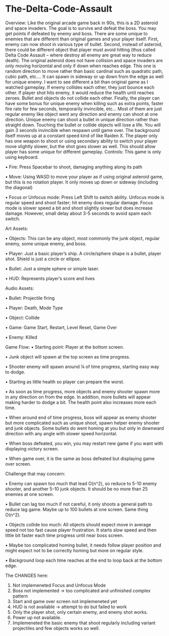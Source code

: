 # The-Delta-Code-Assault
Overview:
Like the original arcade game back in 90s, this is a 2D asteroid and space invaders. The goal is to survive and defeat the boss. You may get points if defeated by enemy and boss. There are some unique to enemies that are different than original games and your player itself. First, enemy can now shoot in various type of bullet. Second, instead of asteroid, there could be different object that player must avoid hitting (thus called Delta Code Assault – where destroy all enemy are great way to reduce death). The original asteroid does not have collision and space invaders are only moving horizontal and only if down when reaches edge. This one is random direction to move rather than basic cardinal such as quadratic path, cubic path, etc…. It can spawn in sideway or up down from the edge as well for unique enemy. I want to see different a bit than original game as I watched gameplay. If enemy collides each other, they just bounce each other. If player shot hits enemy, it would reduce the health until reaches zeroes. Bullet and objects do not collide each other. Finally, the player can have some bonus for unique enemy when killing such as extra points, faster fire rate for few seconds, temporarily invincible, etc… Most of them are just regular enemy like object went any direction and enemy can shoot at one direction. Unique enemy can shoot a bullet in unique direction rather than straight down. Touching the bullet or collide objects will lose a life. You will gain 3 seconds invincible when respawn until game over. The background itself moves up at a constant speed kind of like Raiden X. The player only has one weapon to shoot or using secondary ability to switch your player move slightly slower, but the shot goes slower as well. This should allow player has some unique for different gameplay.
Controls:
This game is only using keyboard.

•	Fire: Press Spacebar to shoot, damaging anything along its path

•	Move: Using WASD to move your player as if using original asteroid game, but this is no rotation player. It only moves up down or sideway (including the diagonal)

•	Focus or Unfocus mode: Press Left Shift to switch ability. Unfocus mode is regular speed and shoot faster; hit enemy does regular damage.  Focus mode is slower speed a bit and shoot slightly slower but does increase damage. However, small delay about 3-5 seconds to avoid spam each switch.

Art Assets:

•	Objects: This can be any object, most commonly the junk object, regular enemy, some unique enemy, and boss.

•	Player: Just a basic player’s ship. A circle/sphere shape is a bullet, player shot. Shield is just a circle or ellipse.

•	Bullet: Just a simple sphere or simple laser.

•	HUD: Represents player’s score and lives

Audio Assets:

•	Bullet: Projectile firing

•	Player: Death, Mode Type

•	Object: Collide

•	Game: Game Start, Restart, Level Reset, Game Over

•	Enemy: Killed

Game Flow:
•	Starting point: Player at the bottom screen.

•	Junk object will spawn at the top screen as time progress.

•	Shooter enemy will spawn around ¼ of time progress, starting easy way to dodge.

•	Starting as little health so player can prepare the worst.

•	As soon as time progress, more objects and enemy shooter spawn more in any direction on from the edge. In addition, more bullets will appear making harder to dodge a bit. The health point also increases more each time.

•	When around end of time progress, boss will appear as enemy shooter but more complicated such as unique shoot, spawn helper enemy shooter and junk objects. Some bullets do went homing at you but only in downward direction with any angle with slower speed horizontal.

•	When boss defeated, you win, you may restart new game if you want with displaying victory screen.

•	When game over, it is the same as boss defeated but displaying game over screen.

Challenge that may concern:

•	Enemy can spawn too much that lead O(n^2), so reduce to 5-10 enemy shooter, and another 5-10 junk objects. It should be no more than 25 enemies at one screen.

•	Bullet can lag too much if not careful, it only shoots a general path to reduce lag game. Maybe up to 100 bullets at one screen. Same thing O(n^2).

•	Objects collide too much: All objects should expect move in average speed not too fast cause player frustration. It starts slow speed and then little bit faster each time progress until near boss screen.

•	Maybe too complicated homing bullet, it needs follow player position and might expect not to be correctly homing but more on regular style.

•	Background loop each time reaches at the end to loop back at the bottom edge.


The CHANGES here:
1. Not implemeneted Focus and Unfocus Mode
2. Boss not implemented -> too complicated and unfinished complex pattern
3. Start and game over screen not implemeneted yet
4. HUD is not available -> attempt to do but failed to work
5. Only the player shot, only certain enemy, and enemy shot works.
6. Power up not available.
7. Implemeneted the basic enemy that shoot regularly including variant projectiles and few objects works so well.
